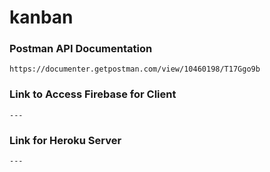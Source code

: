 # kanban

### Postman API Documentation

```
https://documenter.getpostman.com/view/10460198/T17Ggo9b
```

### Link to Access Firebase for Client

```
---
```

### Link for Heroku Server

```
---
```
